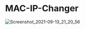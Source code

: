 # MAC-IP-Changer
![Screenshot_2021-09-13_21_20_56](https://user-images.githubusercontent.com/63962758/133117632-ee476271-cc7f-4624-af58-44c704bbf97a.png)

